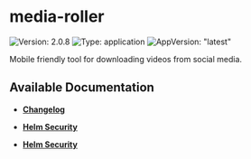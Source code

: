 # media-roller

![Version: 2.0.8](https://img.shields.io/badge/Version-2.0.8-informational?style=flat-square) ![Type: application](https://img.shields.io/badge/Type-application-informational?style=flat-square) ![AppVersion: "latest"](https://img.shields.io/badge/AppVersion-"latest"-informational?style=flat-square)

Mobile friendly tool for downloading videos from social media.

## Available Documentation

- [**Changelog**](CHANGELOG)

- [**Helm Security**](container-security)

- [**Helm Security**](helm-security)

